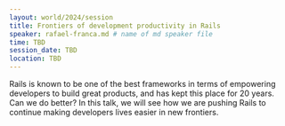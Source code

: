 ```yaml
---
layout: world/2024/session
title: Frontiers of development productivity in Rails
speaker: rafael-franca.md # name of md speaker file
time: TBD
session_date: TBD
location: TBD
---
```


Rails is known to be one of the best frameworks in terms of empowering developers to build great products, and has kept this place for 20 years. Can we do better? In this talk, we will see how we are pushing Rails to continue making developers lives easier in new frontiers.